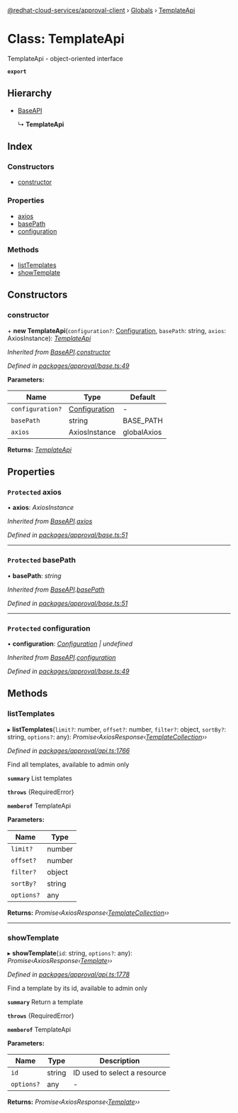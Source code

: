 [@redhat-cloud-services/approval-client](../README.md) › [Globals](../globals.md) › [TemplateApi](templateapi.md)

# Class: TemplateApi

TemplateApi - object-oriented interface

**`export`** 

## Hierarchy

* [BaseAPI](baseapi.md)

  ↳ **TemplateApi**

## Index

### Constructors

* [constructor](templateapi.md#constructor)

### Properties

* [axios](templateapi.md#protected-axios)
* [basePath](templateapi.md#protected-basepath)
* [configuration](templateapi.md#protected-configuration)

### Methods

* [listTemplates](templateapi.md#listtemplates)
* [showTemplate](templateapi.md#showtemplate)

## Constructors

###  constructor

\+ **new TemplateApi**(`configuration?`: [Configuration](configuration.md), `basePath`: string, `axios`: AxiosInstance): *[TemplateApi](templateapi.md)*

*Inherited from [BaseAPI](baseapi.md).[constructor](baseapi.md#constructor)*

*Defined in [packages/approval/base.ts:49](https://github.com/fhlavac/javascript-clients/blob/master/packages/approval/base.ts#L49)*

**Parameters:**

Name | Type | Default |
------ | ------ | ------ |
`configuration?` | [Configuration](configuration.md) | - |
`basePath` | string | BASE_PATH |
`axios` | AxiosInstance | globalAxios |

**Returns:** *[TemplateApi](templateapi.md)*

## Properties

### `Protected` axios

• **axios**: *AxiosInstance*

*Inherited from [BaseAPI](baseapi.md).[axios](baseapi.md#protected-axios)*

*Defined in [packages/approval/base.ts:51](https://github.com/fhlavac/javascript-clients/blob/master/packages/approval/base.ts#L51)*

___

### `Protected` basePath

• **basePath**: *string*

*Inherited from [BaseAPI](baseapi.md).[basePath](baseapi.md#protected-basepath)*

*Defined in [packages/approval/base.ts:51](https://github.com/fhlavac/javascript-clients/blob/master/packages/approval/base.ts#L51)*

___

### `Protected` configuration

• **configuration**: *[Configuration](configuration.md) | undefined*

*Inherited from [BaseAPI](baseapi.md).[configuration](baseapi.md#protected-configuration)*

*Defined in [packages/approval/base.ts:49](https://github.com/fhlavac/javascript-clients/blob/master/packages/approval/base.ts#L49)*

## Methods

###  listTemplates

▸ **listTemplates**(`limit?`: number, `offset?`: number, `filter?`: object, `sortBy?`: string, `options?`: any): *Promise‹AxiosResponse‹[TemplateCollection](../interfaces/templatecollection.md)››*

*Defined in [packages/approval/api.ts:1766](https://github.com/fhlavac/javascript-clients/blob/master/packages/approval/api.ts#L1766)*

Find all templates, available to admin only

**`summary`** List templates

**`throws`** {RequiredError}

**`memberof`** TemplateApi

**Parameters:**

Name | Type |
------ | ------ |
`limit?` | number |
`offset?` | number |
`filter?` | object |
`sortBy?` | string |
`options?` | any |

**Returns:** *Promise‹AxiosResponse‹[TemplateCollection](../interfaces/templatecollection.md)››*

___

###  showTemplate

▸ **showTemplate**(`id`: string, `options?`: any): *Promise‹AxiosResponse‹[Template](../interfaces/template.md)››*

*Defined in [packages/approval/api.ts:1778](https://github.com/fhlavac/javascript-clients/blob/master/packages/approval/api.ts#L1778)*

Find a template by its id, available to admin only

**`summary`** Return a template

**`throws`** {RequiredError}

**`memberof`** TemplateApi

**Parameters:**

Name | Type | Description |
------ | ------ | ------ |
`id` | string | ID used to select a resource |
`options?` | any | - |

**Returns:** *Promise‹AxiosResponse‹[Template](../interfaces/template.md)››*
